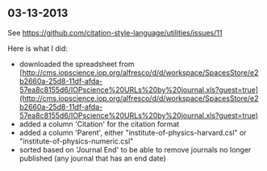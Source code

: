 ## 03-13-2013

See https://github.com/citation-style-language/utilities/issues/11

Here is what I did:

- downloaded the spreadsheet from [http://cms.iopscience.iop.org/alfresco/d/d/workspace/SpacesStore/e2b2660a-25d8-11df-afda-57ea8c8155d6/IOPscience%20URLs%20by%20journal.xls?guest=true](http://cms.iopscience.iop.org/alfresco/d/d/workspace/SpacesStore/e2b2660a-25d8-11df-afda-57ea8c8155d6/IOPscience%20URLs%20by%20journal.xls?guest=true)
- added a column 'Citation' for the citation format
- added a column 'Parent', either "institute-of-physics-harvard.csl" or "institute-of-physics-numeric.csl"
- sorted based on 'Journal End' to be able to remove journals no longer published (any journal that has an end date)

